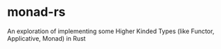 # monad-rs
An exploration of implementing some Higher Kinded Types (like Functor, Applicative, Monad) in Rust

